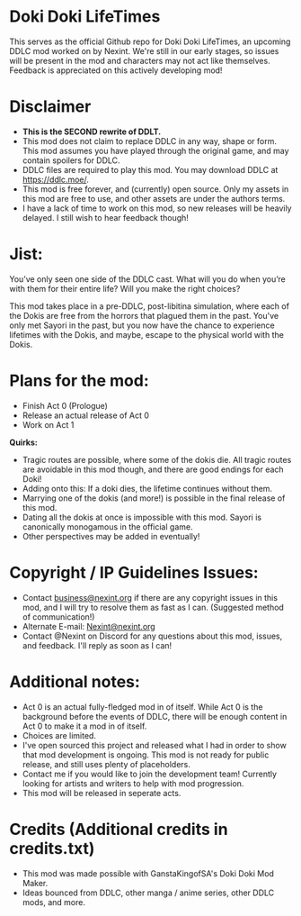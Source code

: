 # Doki Doki LifeTimes

This serves as the official Github repo for Doki Doki LifeTimes, an upcoming DDLC mod worked on by Nexint. We're still in our early stages, so issues will be present in the mod and characters may not act like themselves. Feedback is appreciated on this actively developing mod!

# Disclaimer
- **This is the SECOND rewrite of DDLT.**
- This mod does not claim to replace DDLC in any way, shape or form. This mod assumes you have played through the original game, and may contain spoilers for DDLC.
- DDLC files are required to play this mod. You may download DDLC at https://ddlc.moe/.
- This mod is free forever, and (currently) open source. Only my assets in this mod are free to use, and other assets are under the authors terms.
- I have a lack of time to work on this mod, so new releases will be heavily delayed. I still wish to hear feedback though!

# Jist:

You’ve only seen one side of the DDLC cast. What will you do when you’re with them for their entire life? Will you make the right choices?

This mod takes place in a pre-DDLC, post-libitina simulation, where each of the Dokis are free from the horrors that plagued them in the past. You've only met Sayori in the past, but you now have the chance to experience lifetimes with the Dokis, and maybe, escape to the physical world with the Dokis.

# Plans for the mod:
- Finish Act 0 (Prologue)
- Release an actual release of Act 0
- Work on Act 1

**Quirks:**

- Tragic routes are possible, where some of the dokis die. All tragic routes are avoidable in this mod though, and there are good endings for each Doki!
- Adding onto this: If a doki dies, the lifetime continues without them.
- Marrying one of the dokis (and more!) is possible in the final release of this mod.
- Dating all the dokis at once is impossible with this mod. Sayori is canonically monogamous in the official game.
- Other perspectives may be added in eventually!

# Copyright / IP Guidelines Issues:
- Contact business@nexint.org if there are any copyright issues in this mod, and I will try to resolve them as fast as I can. (Suggested method of communication!)
- Alternate E-mail: Nexint@nexint.org
- Contact @Nexint on Discord for any questions about this mod, issues, and feedback. I'll reply as soon as I can!

# Additional notes:
- Act 0 is an actual fully-fledged mod in of itself. While Act 0 is the background before the events of DDLC, there will be enough content in Act 0 to make it a mod in of itself.
- Choices are limited.
- I've open sourced this project and released what I had in order to show that mod development is ongoing. This mod is not ready for public release, and still uses plenty of placeholders.
- Contact me if you would like to join the development team! Currently looking for artists and writers to help with mod progression.
- This mod will be released in seperate acts.

# Credits (Additional credits in credits.txt)
- This mod was made possible with GanstaKingofSA's Doki Doki Mod Maker.
- Ideas bounced from DDLC, other manga / anime series, other DDLC mods, and more.